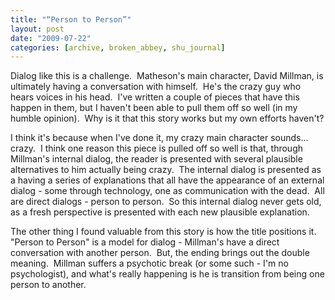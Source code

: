 ```yaml
---
title: "“Person to Person”"
layout: post
date: "2009-07-22"
categories: [archive, broken_abbey, shu_journal]
---
```


Dialog like this is a challenge.  Matheson's main character, David Millman, is
ultimately having a conversation with himself.  He's the crazy guy who hears
voices in his head.  I've written a couple of pieces that have this happen in
them, but I haven't been able to pull them off so well (in my humble opinion). 
Why is it that this story works but my own efforts haven't?

I think it's because when I've done it, my crazy main character sounds...
crazy.  I think one reason this piece is pulled off so well is that, through
Millman's internal dialog, the reader is presented with several plausible
alternatives to him actually being crazy.  The internal dialog is presented as a
having a series of explanations that all have the appearance of an external
dialog - some through technology, one as communication with the dead.  All are
direct dialogs - person to person.  So this internal dialog never gets old, as a
fresh perspective is presented with each new plausible explanation.

The other thing I found valuable from this story is how the title positions it. 
"Person to Person" is a model for dialog - Millman's have a direct conversation
with another person.  But, the ending brings out the double meaning.  Millman
suffers a psychotic break (or some such - I'm no psychologist), and what's
really happening is he is transition from being one person to another.

